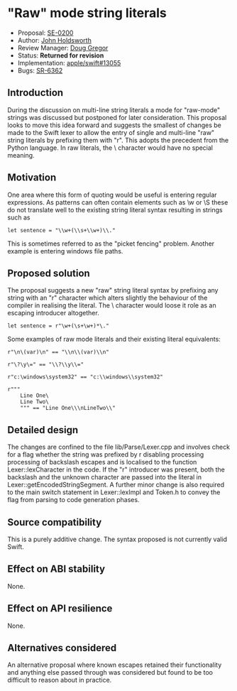 # "Raw" mode string literals

* Proposal: [SE-0200](0200-raw-string-escaping.md)
* Author: [John Holdsworth](https://github.com/johnno1962)
* Review Manager: [Doug Gregor](https://github.com/DougGregor)
* Status: **Returned for revision**
* Implementation: [apple/swift#13055](https://github.com/apple/swift/pull/13055)
* Bugs: [SR-6362](https://bugs.swift.org/browse/SR-6362)

## Introduction

During the discussion on multi-line string literals a mode for "raw-mode" strings was discussed but postponed for later consideration. This proposal looks to move this idea forward and suggests the smallest of changes be made to the Swift lexer to allow the entry of single and multi-line "raw" string literals by prefixing them with "r". This adopts the precedent from the Python language. In raw literals, the \ character would have no special meaning.

## Motivation

One area where this form of quoting would be useful is entering regular expressions. As patterns can often contain elements such as \w or \S these do not translate well to the existing string literal syntax resulting in strings such as 

    let sentence = "\\w+(\\s+\\w+)\\."
    
This is sometimes referred to as the "picket fencing" problem. Another example is entering windows file paths.

## Proposed solution

The proposal suggests a new "raw" string literal syntax by prefixing any string with an "r" character which alters slightly the behaviour of the compiler in realising the literal. The \ character would loose it role as an escaping introducer altogether.

    let sentence = r"\w+(\s+\w+)*\."

Some examples of raw mode literals and their existing literal equivalents:

	r"\n\(var)\n" == "\\n\\(var)\\n"

	r"\?\y\=" == "\\?\\y\\="

	r"c:\windows\system32" == "c:\\windows\\system32"

	r"""
		Line One\
		Line Two\
		""" == "Line One\\\nLineTwo\\"

## Detailed design

The changes are confined to the file lib/Parse/Lexer.cpp and involves check for a flag whether the string was prefixed by r disabling processing processing of backslash escapes and is localised to the function Lexer::lexCharacter in the code. If the "r" introducer was present, both the backslash and the unknown character are passed into the literal in Lexer::getEncodedStringSegment. A further minor change is also required to the main switch statement in Lexer::lexImpl and Token.h to convey the flag from parsing to code generation phases.

## Source compatibility

This is a purely additive change. The syntax proposed is not currently valid Swift.

## Effect on ABI stability

None.

## Effect on API resilience

None.

## Alternatives considered

An alternative proposal where known escapes retained their functionality and anything else passed through was considered but found to be too difficult to reason about in practice.
